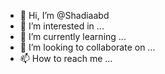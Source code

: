 - 👋 Hi, I’m @Shadiaabd
- 👀 I’m interested in ...
- 🌱 I’m currently learning ...
- 💞️ I’m looking to collaborate on ...
- 📫 How to reach me ...

<!---
Shadiaabd/Shadiaabd is a ✨ special ✨ repository because its `README.md` (this file) appears on your GitHub profile.
You can click the Preview link to take a look at your changes.
--->
